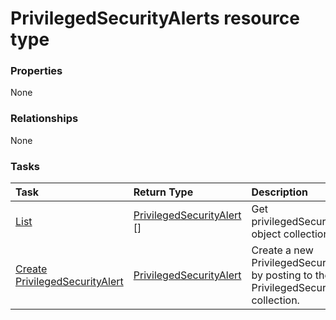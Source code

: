 # PrivilegedSecurityAlerts resource type



### Properties
None

### Relationships
None


### Tasks

| Task		   | Return Type	|Description|
|:---------------|:--------|:----------|
|[List](../api/privilegedsecurityalert_list.md) | [PrivilegedSecurityAlert](privilegedsecurityalert.md) [] |Get privilegedSecurityAlert object collection. |
|[Create PrivilegedSecurityAlert](../api/privilegedsecurityalert_post_privilegedsecurityalerts.md) |[PrivilegedSecurityAlert](privilegedsecurityalert.md)| Create a new PrivilegedSecurityAlert by posting to the PrivilegedSecurityAlerts collection.|

<!-- uuid: ab03952d-1114-4947-ba02-e2766e8f5a07
2015-10-16 16:12:42 UTC -->
<!-- {
  "type": "#page.annotation",
  "description": "PrivilegedSecurityAlerts resource",
  "keywords": "",
  "section": "documentation",
  "tocPath": ""
}-->